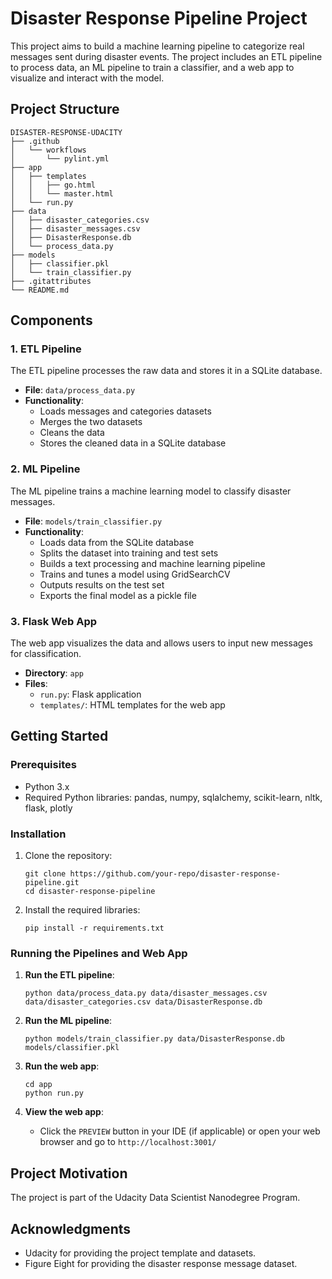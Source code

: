 
# Disaster Response Pipeline Project

This project aims to build a machine learning pipeline to categorize real messages sent during disaster events. The project includes an ETL pipeline to process data, an ML pipeline to train a classifier, and a web app to visualize and interact with the model.

## Project Structure

```
DISASTER-RESPONSE-UDACITY
├── .github
│   └── workflows
│       └── pylint.yml
├── app
│   ├── templates
│   │   ├── go.html
│   │   └── master.html
│   └── run.py
├── data
│   ├── disaster_categories.csv
│   ├── disaster_messages.csv
│   ├── DisasterResponse.db
│   └── process_data.py
├── models
│   ├── classifier.pkl
│   └── train_classifier.py
├── .gitattributes
└── README.md
```

## Components

### 1. ETL Pipeline
The ETL pipeline processes the raw data and stores it in a SQLite database.
- **File**: `data/process_data.py`
- **Functionality**:
  - Loads messages and categories datasets
  - Merges the two datasets
  - Cleans the data
  - Stores the cleaned data in a SQLite database

### 2. ML Pipeline
The ML pipeline trains a machine learning model to classify disaster messages.
- **File**: `models/train_classifier.py`
- **Functionality**:
  - Loads data from the SQLite database
  - Splits the dataset into training and test sets
  - Builds a text processing and machine learning pipeline
  - Trains and tunes a model using GridSearchCV
  - Outputs results on the test set
  - Exports the final model as a pickle file

### 3. Flask Web App
The web app visualizes the data and allows users to input new messages for classification.
- **Directory**: `app`
- **Files**:
  - `run.py`: Flask application
  - `templates/`: HTML templates for the web app

## Getting Started

### Prerequisites
- Python 3.x
- Required Python libraries: pandas, numpy, sqlalchemy, scikit-learn, nltk, flask, plotly

### Installation
1. Clone the repository:
   ```
   git clone https://github.com/your-repo/disaster-response-pipeline.git
   cd disaster-response-pipeline
   ```

2. Install the required libraries:
   ```
   pip install -r requirements.txt
   ```

### Running the Pipelines and Web App

1. **Run the ETL pipeline**:
   ```
   python data/process_data.py data/disaster_messages.csv data/disaster_categories.csv data/DisasterResponse.db
   ```

2. **Run the ML pipeline**:
   ```
   python models/train_classifier.py data/DisasterResponse.db models/classifier.pkl
   ```

3. **Run the web app**:
   ```
   cd app
   python run.py
   ```

4. **View the web app**:
   - Click the `PREVIEW` button in your IDE (if applicable) or open your web browser and go to `http://localhost:3001/`

## Project Motivation
The project is part of the Udacity Data Scientist Nanodegree Program. 

## Acknowledgments
- Udacity for providing the project template and datasets.
- Figure Eight for providing the disaster response message dataset.

